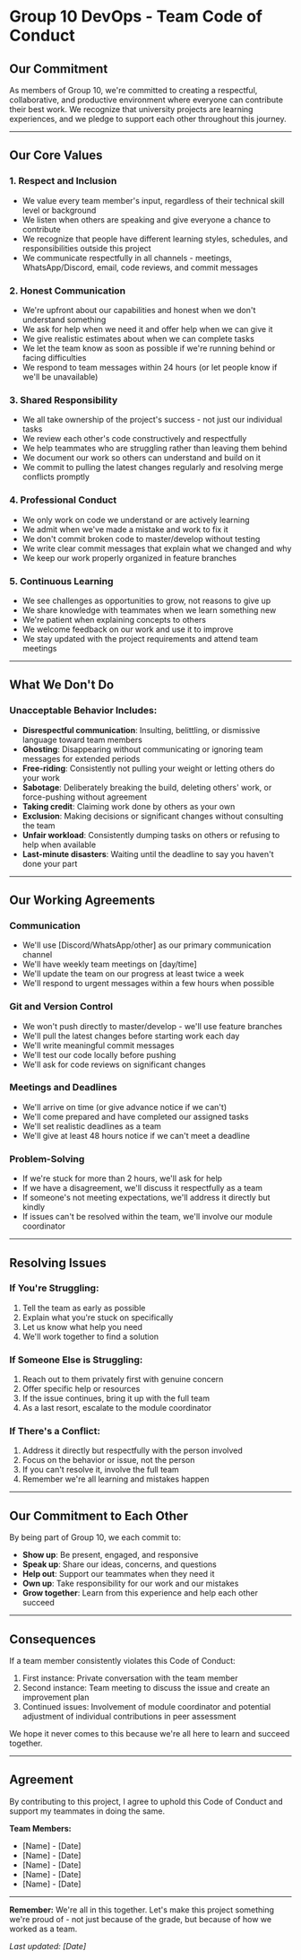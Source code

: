 # Group 10 DevOps - Team Code of Conduct

## Our Commitment

As members of Group 10, we're committed to creating a respectful, collaborative, and productive environment where everyone can contribute their best work. We recognize that university projects are learning experiences, and we pledge to support each other throughout this journey.

---

## Our Core Values

### 1. Respect and Inclusion
- We value every team member's input, regardless of their technical skill level or background
- We listen when others are speaking and give everyone a chance to contribute
- We recognize that people have different learning styles, schedules, and responsibilities outside this project
- We communicate respectfully in all channels - meetings, WhatsApp/Discord, email, code reviews, and commit messages

### 2. Honest Communication
- We're upfront about our capabilities and honest when we don't understand something
- We ask for help when we need it and offer help when we can give it
- We give realistic estimates about when we can complete tasks
- We let the team know as soon as possible if we're running behind or facing difficulties
- We respond to team messages within 24 hours (or let people know if we'll be unavailable)

### 3. Shared Responsibility
- We all take ownership of the project's success - not just our individual tasks
- We review each other's code constructively and respectfully
- We help teammates who are struggling rather than leaving them behind
- We document our work so others can understand and build on it
- We commit to pulling the latest changes regularly and resolving merge conflicts promptly

### 4. Professional Conduct
- We only work on code we understand or are actively learning
- We admit when we've made a mistake and work to fix it
- We don't commit broken code to master/develop without testing
- We write clear commit messages that explain what we changed and why
- We keep our work properly organized in feature branches

### 5. Continuous Learning
- We see challenges as opportunities to grow, not reasons to give up
- We share knowledge with teammates when we learn something new
- We're patient when explaining concepts to others
- We welcome feedback on our work and use it to improve
- We stay updated with the project requirements and attend team meetings

---

## What We Don't Do

### Unacceptable Behavior Includes:
- **Disrespectful communication**: Insulting, belittling, or dismissive language toward team members
- **Ghosting**: Disappearing without communicating or ignoring team messages for extended periods
- **Free-riding**: Consistently not pulling your weight or letting others do your work
- **Sabotage**: Deliberately breaking the build, deleting others' work, or force-pushing without agreement
- **Taking credit**: Claiming work done by others as your own
- **Exclusion**: Making decisions or significant changes without consulting the team
- **Unfair workload**: Consistently dumping tasks on others or refusing to help when available
- **Last-minute disasters**: Waiting until the deadline to say you haven't done your part

---

## Our Working Agreements

### Communication
- We'll use [Discord/WhatsApp/other] as our primary communication channel
- We'll have weekly team meetings on [day/time]
- We'll update the team on our progress at least twice a week
- We'll respond to urgent messages within a few hours when possible

### Git and Version Control
- We won't push directly to master/develop - we'll use feature branches
- We'll pull the latest changes before starting work each day
- We'll write meaningful commit messages
- We'll test our code locally before pushing
- We'll ask for code reviews on significant changes

### Meetings and Deadlines
- We'll arrive on time (or give advance notice if we can't)
- We'll come prepared and have completed our assigned tasks
- We'll set realistic deadlines as a team
- We'll give at least 48 hours notice if we can't meet a deadline

### Problem-Solving
- If we're stuck for more than 2 hours, we'll ask for help
- If we have a disagreement, we'll discuss it respectfully as a team
- If someone's not meeting expectations, we'll address it directly but kindly
- If issues can't be resolved within the team, we'll involve our module coordinator

---

## Resolving Issues

### If You're Struggling:
1. Tell the team as early as possible
2. Explain what you're stuck on specifically
3. Let us know what help you need
4. We'll work together to find a solution

### If Someone Else is Struggling:
1. Reach out to them privately first with genuine concern
2. Offer specific help or resources
3. If the issue continues, bring it up with the full team
4. As a last resort, escalate to the module coordinator

### If There's a Conflict:
1. Address it directly but respectfully with the person involved
2. Focus on the behavior or issue, not the person
3. If you can't resolve it, involve the full team
4. Remember we're all learning and mistakes happen

---

## Our Commitment to Each Other

By being part of Group 10, we each commit to:
- **Show up**: Be present, engaged, and responsive
- **Speak up**: Share our ideas, concerns, and questions
- **Help out**: Support our teammates when they need it
- **Own up**: Take responsibility for our work and our mistakes
- **Grow together**: Learn from this experience and help each other succeed

---

## Consequences

If a team member consistently violates this Code of Conduct:
1. First instance: Private conversation with the team member
2. Second instance: Team meeting to discuss the issue and create an improvement plan
3. Continued issues: Involvement of module coordinator and potential adjustment of individual contributions in peer assessment

We hope it never comes to this because we're all here to learn and succeed together.

---

## Agreement

By contributing to this project, I agree to uphold this Code of Conduct and support my teammates in doing the same.

**Team Members:**
- [Name] - [Date]
- [Name] - [Date]
- [Name] - [Date]
- [Name] - [Date]
- [Name] - [Date]

---

**Remember:** We're all in this together. Let's make this project something we're proud of - not just because of the grade, but because of how we worked as a team.

*Last updated: [Date]*